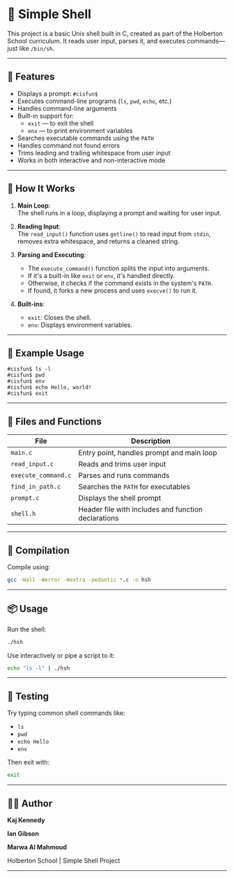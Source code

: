 
# 🐚 Simple Shell

This project is a basic Unix shell built in C, created as part of the Holberton School curriculum. It reads user input, parses it, and executes commands—just like `/bin/sh`.

---

## 📌 Features

- Displays a prompt: `#cisfun$`
- Executes command-line programs (`ls`, `pwd`, `echo`, etc.)
- Handles command-line arguments
- Built-in support for:
  - `exit` — to exit the shell
  - `env` — to print environment variables
- Searches executable commands using the `PATH`
- Handles command not found errors
- Trims leading and trailing whitespace from user input
- Works in both interactive and non-interactive mode

---

## 🧠 How It Works

1. **Main Loop**:  
   The shell runs in a loop, displaying a prompt and waiting for user input.

2. **Reading Input**:  
   The `read_input()` function uses `getline()` to read input from `stdin`, removes extra whitespace, and returns a cleaned string.

3. **Parsing and Executing**:  
   - The `execute_command()` function splits the input into arguments.
   - If it's a built-in like `exit` or `env`, it's handled directly.
   - Otherwise, it checks if the command exists in the system's `PATH`.
   - If found, it forks a new process and uses `execve()` to run it.

4. **Built-ins**:
   - `exit`: Closes the shell.
   - `env`: Displays environment variables.

---

## 🚀 Example Usage

```
#cisfun$ ls -l
#cisfun$ pwd
#cisfun$ env
#cisfun$ echo Hello, world!
#cisfun$ exit
```

---

## 📁 Files and Functions

| File | Description |
|------|-------------|
| `main.c` | Entry point, handles prompt and main loop |
| `read_input.c` | Reads and trims user input |
| `execute_command.c` | Parses and runs commands |
| `find_in_path.c` | Searches the `PATH` for executables |
| `prompt.c` | Displays the shell prompt |
| `shell.h` | Header file with includes and function declarations |

---

## 🔧 Compilation

Compile using:

```bash
gcc -Wall -Werror -Wextra -pedantic *.c -o hsh
```

---

## 📦 Usage

Run the shell:

```bash
./hsh
```

Use interactively or pipe a script to it:

```bash
echo "ls -l" | ./hsh
```

---

## 🧪 Testing

Try typing common shell commands like:

- `ls`
- `pwd`
- `echo Hello`
- `env`

Then exit with:

```bash
exit
```

---

## 👨‍💻 Author

**Kaj Kennedy**

**Ian Gibson**

**Marwa Al Mahmoud**  

Holberton School | Simple Shell Project

---
